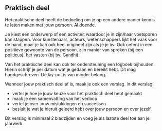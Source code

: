 ## Praktisch deel

Het praktische deel heeft de bedoeling om je op een andere manier kennis te laten maken met jouw persoon. Al doende.

Je kiest een onderwerp of een activiteit waardoor je in zijn/haar voetsporen kan stappen. Voor kunstenaars, acteurs, wetenschappers lijkt het vaak voor de hand, maar je kan ook heel origineel zijn als je je bv. Ook oefent in een positieve gewoonte van de persoon, zijn manier van spreken (bij een politicus), het vasten (bij bv. Gandhi).

Van het praktische deel kan ook ter ondersteuning een logboek bijhouden. Hierin schrijf je per datum wat je gedaan en bereikt hebt. Dit mag handgeschreven. De lay-out is van minder belang.

Wanneer jouw praktisch deel af is, maak je ook een verslag. In dit verslag:
- vertel je hoe je jouw keuze voor het praktisch deel hebt gemaakt
- maak je een samenvatting van het verloop
- vertel je over jouw mislukkingen en successen
- besluit je wat je hieruit geleerd hebt over jouw persoon en over jezelf.

Dit verslag is minimaal 2 bladzijden en voeg je als laatste deel toe aan je jaarwerk.
